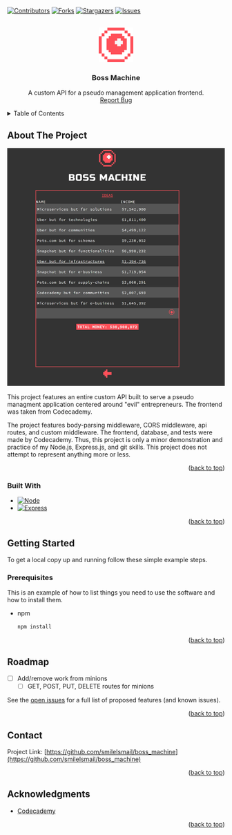 <a name="readme-top"></a>

<!-- PROJECT SHIELDS -->
<!--
*** I'm using markdown "reference style" links for readability.
*** Reference links are enclosed in brackets [ ] instead of parentheses ( ).
*** See the bottom of this document for the declaration of the reference variables
*** for contributors-url, forks-url, etc. This is an optional, concise syntax you may use.
*** https://www.markdownguide.org/basic-syntax/#reference-style-links
-->
[![Contributors][contributors-shield]][contributors-url]
[![Forks][forks-shield]][forks-url]
[![Stargazers][stars-shield]][stars-url]
[![Issues][issues-shield]][issues-url]



<!-- PROJECT LOGO -->
<br />
<div align="center">
  <a href="https://github.com/smileIsmail/boss_machine">
    <img src="public/img/logo.svg" alt="Logo" width="80" height="80">
  </a>
<h3 align="center">Boss Machine</h3>

  <p align="center">
    A custom API for a pseudo management application frontend.
    <br />
    <a href="https://github.com/smileIsmail/boss_machine/issues">Report Bug</a>
  </p>
</div>



<!-- TABLE OF CONTENTS -->
<details>
  <summary>Table of Contents</summary>
  <ol>
    <li>
      <a href="#about-the-project">About The Project</a>
      <ul>
        <li><a href="#built-with">Built With</a></li>
      </ul>
    </li>
    <li>
      <a href="#getting-started">Getting Started</a>
      <ul>
        <li><a href="#prerequisites">Prerequisites</a></li>
      </ul>
    </li>
    <li><a href="#roadmap">Roadmap</a></li>
    <li><a href="#contact">Contact</a></li>
    <li><a href="#acknowledgments">Acknowledgments</a></li>
  </ol>
</details>



<!-- ABOUT THE PROJECT -->
## About The Project

[![Product Name Screen Shot][product-screenshot]]()

This project features an entire custom API built to serve a pseudo managment application
centered around "evil" entrepreneurs. The frontend was taken from Codecademy.

The project features body-parsing middleware, CORS middleware, api routes, and custom middleware.
The frontend, database, and tests were made by Codecademy. Thus, this project is only a minor demonstration and practice of my Node.js, Express.js, and git skills. This project does not attempt 
to represent anything more or less.

<p align="right">(<a href="#readme-top">back to top</a>)</p>



### Built With

* [![Node][Node.js]][Node-url]
* [![Express][Express.js]][Express-url]

<p align="right">(<a href="#readme-top">back to top</a>)</p>



<!-- GETTING STARTED -->
## Getting Started

To get a local copy up and running follow these simple example steps.

### Prerequisites

This is an example of how to list things you need to use the software and how to install them.
* npm
  ```sh
  npm install
  ```

<p align="right">(<a href="#readme-top">back to top</a>)</p>


<!-- ROADMAP -->
## Roadmap

- [ ] Add/remove work from minions
    - [ ] GET, POST, PUT, DELETE routes for minions

See the [open issues](https://github.com/smileIsmail/boss_machine/issues) for a full list of proposed features (and known issues).

<p align="right">(<a href="#readme-top">back to top</a>)</p>

<!-- CONTACT -->
## Contact

Project Link: [https://github.com/smileIsmail/boss_machine](https://github.com/smileIsmail/boss_machine)

<p align="right">(<a href="#readme-top">back to top</a>)</p>



<!-- ACKNOWLEDGMENTS -->
## Acknowledgments

* [Codecademy](www.codecademycom)

<p align="right">(<a href="#readme-top">back to top</a>)</p>



<!-- MARKDOWN LINKS & IMAGES -->
<!-- https://www.markdownguide.org/basic-syntax/#reference-style-links -->
[contributors-shield]: https://img.shields.io/github/contributors/smileIsmail/boss_machine.svg?style=for-the-badge
[contributors-url]: https://github.com/smileIsmail/boss_machine/graphs/contributors
[forks-shield]: https://img.shields.io/github/forks/smileIsmail/boss_machine.svg?style=for-the-badge
[forks-url]: https://github.com/smileIsmail/boss_machine/network/members
[stars-shield]: https://img.shields.io/github/stars/smileIsmail/boss_machine.svg?style=for-the-badge
[stars-url]: https://github.com/smileIsmail/boss_machine/stargazers
[issues-shield]: https://img.shields.io/github/issues/smileIsmail/boss_machine.svg?style=for-the-badge
[issues-url]: https://github.com/smileIsmail/boss_machine/issues
[product-screenshot]: public/img/screenshotIdeas.jpg
[Node.js]: https://img.shields.io/badge/Node.js-43853D?style=for-the-badge&logo=node.js&logoColor=white
[Node-url]: https://nodejs.org/
[Express.js]: https://img.shields.io/badge/Express.js-404D59?style=for-the-badge
[Express-url]: http://expressjs.com/
